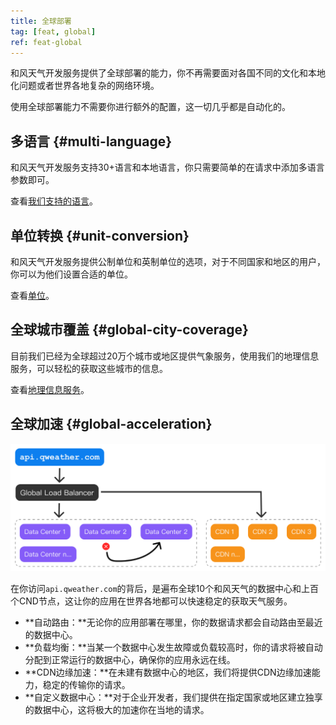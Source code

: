 ```yaml
---
title: 全球部署
tag: [feat, global]
ref: feat-global
---
```


和风天气开发服务提供了全球部署的能力，你不再需要面对各国不同的文化和本地化问题或者世界各地复杂的网络环境。

使用全球部署能力不需要你进行额外的配置，这一切几乎都是自动化的。

## 多语言 {#multi-language}

和风天气开发服务支持30+语言和本地语言，你只需要简单的在请求中添加多语言参数即可。

查看[我们支持的语言](/docs/resource/language/)。

## 单位转换 {#unit-conversion}

和风天气开发服务提供公制单位和英制单位的选项，对于不同国家和地区的用户，你可以为他们设置合适的单位。

查看[单位](/docs/resource/unit/)。

## 全球城市覆盖 {#global-city-coverage}

目前我们已经为全球超过20万个城市或地区提供气象服务，使用我们的地理信息服务，可以轻松的获取这些城市的信息。

查看[地理信息服务](/docs/api/geoapi/)。

## 全球加速 {#global-acceleration}

![global-server](/assets/images/content/global-server-flow.png)

在你访问`api.qweather.com`的背后，是遍布全球10个和风天气的数据中心和上百个CND节点，这让你的应用在世界各地都可以快速稳定的获取天气服务。

- **自动路由：**无论你的应用部署在哪里，你的数据请求都会自动路由至最近的数据中心。
- **负载均衡：**当某一个数据中心发生故障或负载较高时，你的请求将被自动分配到正常运行的数据中心，确保你的应用永远在线。
- **CDN边缘加速：**在未建有数据中心的地区，我们将提供CDN边缘加速能力，稳定的传输你的请求。
- **自定义数据中心：**对于企业开发者，我们提供在指定国家或地区建立独享的数据中心，这将极大的加速你在当地的请求。